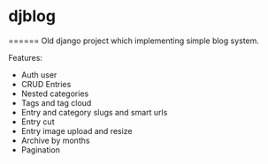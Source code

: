 <h1>djblog</h1>
======
Old django project which implementing simple blog system.

Features:
- Auth user
- CRUD Entries
- Nested categories
- Tags and tag cloud
- Entry and category slugs and smart urls
- Entry cut
- Entry image upload and resize
- Archive by months
- Pagination
